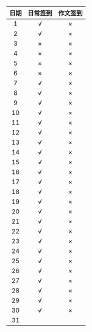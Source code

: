 | 日期 | 日常签到 | 作文签到 |
| :--: | :------: | :------: |
|  1   |    √     |    ×     |
|  2   |    √     |    ×     |
|  3   |    ×     |    ×     |
|  4   |    ×     |    ×     |
|  5   |    ×     |    ×     |
|  6   |    ×     |    ×     |
|  7   |    √     |    ×     |
|  8   |    √     |    ×     |
|  9   |    √     |    ×     |
|  10  |    √     |    ×     |
|  11  |    √     |    ×     |
|  12  |    √     |    ×     |
|  13  |    √     |    ×     |
|  14  |    √     |    ×     |
|  15  |    √     |    ×     |
|  16  |    √     |    ×     |
|  17  |    √     |    ×     |
|  18  |    √     |    ×     |
|  19  |    √     |    ×     |
|  20  |    √     |    ×     |
|  21  |    √     |    ×     |
|  22  |    √     |    ×     |
|  23  |    √     |    ×     |
|  24  |    √     |    ×     |
|  25  |    √     |    ×     |
|  26  |    √     |    ×     |
|  27  |    √     |    ×     |
|  28  |    √     |    ×     |
|  29  |    √     |    ×     |
|  30  |    √     |    ×     |
|  31  |          |          |